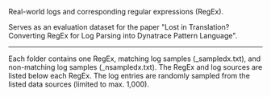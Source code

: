 Real-world logs and corresponding regular expressions (RegEx).

Serves as an evaluation dataset for the paper "Lost in Translation? Converting RegEx for Log Parsing into Dynatrace Pattern Language".

---

Each folder contains one RegEx, matching log samples (_sampledx.txt), and non-matching log samples (_nsampledx.txt). 
The RegEx and log sources are listed below each RegEx.
The log entries are randomly sampled from the listed data sources (limited to max. 1,000).
